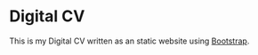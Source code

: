 # Digital CV

This is my Digital CV written as an static website using [Bootstrap](https://getbootstrap.com).
